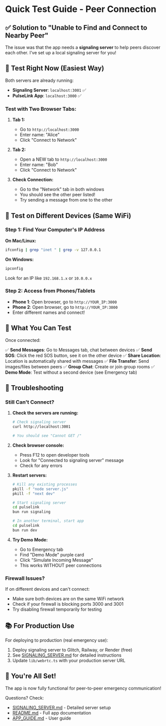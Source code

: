 # Quick Test Guide - Peer Connection

## ✅ Solution to "Unable to Find and Connect to Nearby Peer"

The issue was that the app needs a **signaling server** to help peers discover each other. I've set up a local signaling server for you!

## 🚀 Test Right Now (Easiest Way)

Both servers are already running:
- **Signaling Server**: `localhost:3001` ✅
- **PulseLink App**: `localhost:3000` ✅

### Test with Two Browser Tabs:

1. **Tab 1:**
   - Go to `http://localhost:3000`
   - Enter name: "Alice"
   - Click "Connect to Network"

2. **Tab 2:**
   - Open a NEW tab to `http://localhost:3000`
   - Enter name: "Bob"
   - Click "Connect to Network"

3. **Check Connection:**
   - Go to the "Network" tab in both windows
   - You should see the other peer listed!
   - Try sending a message from one to the other

## 📱 Test on Different Devices (Same WiFi)

### Step 1: Find Your Computer's IP Address

**On Mac/Linux:**
```bash
ifconfig | grep "inet " | grep -v 127.0.0.1
```

**On Windows:**
```bash
ipconfig
```

Look for an IP like `192.168.1.x` or `10.0.0.x`

### Step 2: Access from Phones/Tablets

- **Phone 1**: Open browser, go to `http://YOUR_IP:3000`
- **Phone 2**: Open browser, go to `http://YOUR_IP:3000`
- Enter different names and connect!

## 🎯 What You Can Test

Once connected:

✅ **Send Messages**: Go to Messages tab, chat between devices
✅ **Send SOS**: Click the red SOS button, see it on the other device
✅ **Share Location**: Location is automatically shared with messages
✅ **File Transfer**: Send images/files between peers
✅ **Group Chat**: Create or join group rooms
✅ **Demo Mode**: Test without a second device (see Emergency tab)

## 🔧 Troubleshooting

### Still Can't Connect?

1. **Check the servers are running:**
   ```bash
   # Check signaling server
   curl http://localhost:3001

   # You should see "Cannot GET /"
   ```

2. **Check browser console:**
   - Press F12 to open developer tools
   - Look for "Connected to signaling server" message
   - Check for any errors

3. **Restart servers:**
   ```bash
   # Kill any existing processes
   pkill -f "node server.js"
   pkill -f "next dev"

   # Start signaling server
   cd pulselink
   bun run signaling

   # In another terminal, start app
   cd pulselink
   bun run dev
   ```

4. **Try Demo Mode:**
   - Go to Emergency tab
   - Find "Demo Mode" purple card
   - Click "Simulate Incoming Message"
   - This works WITHOUT peer connections

### Firewall Issues?

If on different devices and can't connect:
- Make sure both devices are on the same WiFi network
- Check if your firewall is blocking ports 3000 and 3001
- Try disabling firewall temporarily for testing

## 📚 For Production Use

For deploying to production (real emergency use):
1. Deploy signaling server to Glitch, Railway, or Render (free)
2. See [SIGNALING_SERVER.md](SIGNALING_SERVER.md) for detailed instructions
3. Update `lib/webrtc.ts` with your production server URL

## 🎉 You're All Set!

The app is now fully functional for peer-to-peer emergency communication!

Questions? Check:
- [SIGNALING_SERVER.md](SIGNALING_SERVER.md) - Detailed server setup
- [README.md](README.md) - Full app documentation
- [APP_GUIDE.md](APP_GUIDE.md) - User guide
